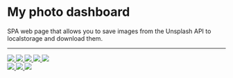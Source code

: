 <h1>My photo dashboard</h1>
<p>SPA web page that allows you to save images from the Unsplash API to localstorage and download them.</P>

<hr>

<a href="https://reactjs.org/">
    <img src="https://img.shields.io/badge/-REACT-000?style=for-the-badge&logo=react&logoColor=">
</a>
<a href="https://es.redux.js.org/">
    <img src="https://img.shields.io/badge/-REDUX-000?style=for-the-badge&logo=redux&logoColor=">
</a>
<a href="https://developer.mozilla.org/en-US/docs/Web/HTML">
    <img src="https://img.shields.io/badge/-HTML5-000?style=for-the-badge&logo=html5&logoColor=">
</a>
<a href="https://developer.mozilla.org/es/docs/Web/CSS">
    <img src="https://img.shields.io/badge/-CSS3-000?style=for-the-badge&logo=Css3&logoColor=">
</a>
<a href="https://developer.mozilla.org/es/docs/Web/JavaScript">
    <img src="https://img.shields.io/badge/-JAVASCRIPT-000?style=for-the-badge&logo=JavaScript&logoColor=">
</a>
<br>
<a href="https://sass-lang.com/">
    <img src="https://img.shields.io/badge/-SASS-000?style=for-the-badge&logo=Sass&logoColor=">
</a>
<a href="https://www.npmjs.com/">
    <img src="https://img.shields.io/badge/-NPM-000?style=for-the-badge&logo=npm&logoColor=">
</a>
<a href="https://getbem.com/">
    <img src="https://img.shields.io/badge/-BEM-000?style=for-the-badge&logo=bem&logoColor=">
</a>
